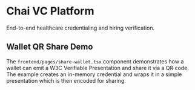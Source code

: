 # Chai VC Platform

End-to-end healthcare credentialing and hiring verification.

## Wallet QR Share Demo

The `frontend/pages/share-wallet.tsx` component demonstrates how a wallet
can emit a W3C Verifiable Presentation and share it via a QR code. The example
creates an in-memory credential and wraps it in a simple presentation which is
then encoded for sharing.
